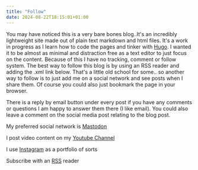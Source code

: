 ```yaml
---
title: "Follow"
date: 2024-08-22T18:15:01+01:00
---
```


You may have noticed this is a very bare bones blog..It's an incredibly lightweight site made out of plain text markdown and html files. It's a work in progress as I learn how to code the pages and tinker with [Hugo](https://gohugo.io/). I wanted it to be almost as minimal and distraction free as a text editor to just focus on the content. Because of this I have no tracking, comment or follow system. The best way to follow this blog is by using an RSS reader and adding the .xml link below. That's a little old school for some.. so another way to follow is to just add me on a social network and see posts when I share them. Of course you could also just bookmark the page in your browser.

There is a reply by email button under every post if you have any comments or questions I am happy to answer them there (I like email). You could also leave a comment on the social media post relating to the blog post.

My preferred social network is [Mastodon](https://mastodon.art/@bledley)

I post video content on my [Youtube Channel](https://www.youtube.com/@itsbledley_tv)

I use [Instagram](https://www.instagram.com/itsbledley) as a portfolio of sorts

Subscribe with an [RSS](/index.xml) reader